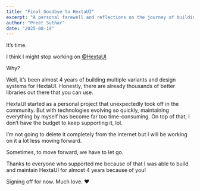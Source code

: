 ```yaml
---
title: "Final Goodbye to HextaUI"
excerpt: "A personal farewell and reflections on the journey of building HextaUI"
author: "Preet Suthar"
date: "2025-08-19"
---
```


It’s time.

I think I might stop working on [@HextaUI](https://hextaui.com)

Why?

Well, it’s been almost 4 years of building multiple variants and design systems for HextaUI. Honestly, there are already thousands of better libraries out there that you can use.

HextaUI started as a personal project that unexpectedly took off in the community. But with technologies evolving so quickly, maintaining everything by myself has become far too time-consuming. On top of that, I don’t have the budget to keep supporting it, lol.

I’m not going to delete it completely from the internet but I will be working on it a lot less moving forward.

Sometimes, to move forward, we have to let go.

Thanks to everyone who supported me because of that I was able to build and maintain HextaUI for almost 4 years because of you!

Signing off for now. Much love. ❤️